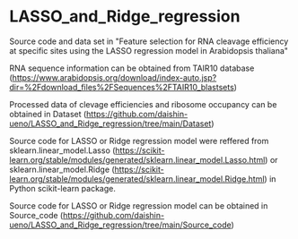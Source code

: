 # LASSO_and_Ridge_regression
Source code and data set in "Feature selection for RNA cleavage efficiency at specific sites using the LASSO regression model in Arabidopsis thaliana"

RNA sequence information can be obtained from TAIR10 database 
(https://www.arabidopsis.org/download/index-auto.jsp?dir=%2Fdownload_files%2FSequences%2FTAIR10_blastsets)

Processed data of clevage efficiencies and ribosome occupancy can be obtained in Dataset
(https://github.com/daishin-ueno/LASSO_and_Ridge_regression/tree/main/Dataset)

Source code for LASSO or Ridge regression model were reffered from sklearn.linear_model.Lasso (https://scikit-learn.org/stable/modules/generated/sklearn.linear_model.Lasso.html) or sklearn.linear_model.Ridge (https://scikit-learn.org/stable/modules/generated/sklearn.linear_model.Ridge.html) in Python scikit-learn package.

Source code for LASSO or Ridge regression model can be obtained in Source_code
(https://github.com/daishin-ueno/LASSO_and_Ridge_regression/tree/main/Source_code)

